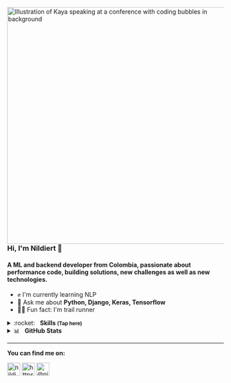<img align="right" src="https://raw.githubusercontent.com/nildiert/nildiert/master/nil_octocat.png" alt="Illustration of Kaya speaking at a conference with coding bubbles in background" height=550px/>

### Hi, I'm Nildiert 👋




<h4 >A ML and backend developer from Colombia, passionate about performance code, building solutions, new challenges as well as new technologies.</h4>



- ✊ I'm currently learning NLP
- 💬 Ask me about **Python, Django, Keras, Tensorflow**
- 🏃‍♂️ Fun fact: I'm trail runner

<details>
	<summary>:rocket:&nbsp;&nbsp;&nbsp;<b>Skills <small>(Tap here)</small> </b></summary>
	<br/>
  <details>
	<summary>🤖&nbsp;&nbsp;&nbsp;<b>Programming Languages</b></summary>
   <br/>
    <p align="left">
      <img src="https://devicons.github.io/devicon/devicon.git/icons/python/python-original.svg" alt="python" width="40" height="40"/>
      <img src="https://devicons.github.io/devicon/devicon.git/icons/c/c-original.svg" alt="c" width="40" height="40"/>
      <img src="https://devicons.github.io/devicon/devicon.git/icons/ruby/ruby-original-wordmark.svg" alt="ruby" width="40" height="40"/>
      <img src="https://devicons.github.io/devicon/devicon.git/icons/javascript/javascript-original.svg" alt="javascript" width="40" height="40"/>
      <img src="https://devicons.github.io/devicon/devicon.git/icons/typescript/typescript-original.svg" alt="typescript" width="40" height="40"/>
    </p>
  </details>
  <details>
	<summary>🖌️&nbsp;&nbsp;&nbsp;<b>Frontend Development</b></summary>
   <br/>
    <p align="left">
      <img src="https://devicons.github.io/devicon/devicon.git/icons/react/react-original-wordmark.svg" alt="react" width="40" height="40"/>
      <img src="https://devicons.github.io/devicon/devicon.git/icons/angularjs/angularjs-original.svg" alt="angularjs" width="40" height="40"/>
      <img src="https://devicons.github.io/devicon/devicon.git/icons/bootstrap/bootstrap-plain.svg" alt="bootstrap" width="40" height="40"/> 
      <img src="https://devicons.github.io/devicon/devicon.git/icons/css3/css3-original-wordmark.svg" alt="css3" width="40" height="40"/>
    </p>
  </details>  
  <details>
	<summary>🧠&nbsp;&nbsp;&nbsp;<b>AI/ML</b></summary>
   <br/>
   <p align="left">
     <img src="https://www.vectorlogo.zone/logos/tensorflow/tensorflow-icon.svg" alt="tensorflow" width="40" height="40"/> 
     <img src="https://upload.wikimedia.org/wikipedia/commons/c/c9/Keras_Logo.jpg" alt="keras" width="40" height="40"/> 
     <img src="https://seeklogo.com/images/S/scikit-learn-logo-8766D07E2E-seeklogo.com.png" alt="scikit" height="40"/> 
     <img src="https://www.vectorlogo.zone/logos/opencv/opencv-icon.svg" alt="opencv" height="40" height="40"/> 
   </p>
  </details>    
  <details>
	<summary>🗄️&nbsp;&nbsp;&nbsp;<b>Database</b></summary>
   <br/>
   <p align="left">
     <img src="https://devicons.github.io/devicon/devicon.git/icons/postgresql/postgresql-original-wordmark.svg" alt="postgresql" width="40" height="40"/> 
     <img src="https://devicons.github.io/devicon/devicon.git/icons/mysql/mysql-original-wordmark.svg" alt="mysql" width="40" height="40"/>
   </p>
  </details>     
  <details>
	<summary>📉&nbsp;&nbsp;&nbsp;<b>Data Visualization</b></summary>
   <br/>
   <p align="left">
    <img src="https://upload.wikimedia.org/wikipedia/commons/0/01/Created_with_Matplotlib-logo.svg" alt="matplotlib" width="40" height="40"/>
    <img src="https://seaborn.pydata.org/_static/logo-wide-lightbg.svg" alt="seaborn" height="40"/>
   </p>
  </details>       
  <details>
	<summary>🐋&nbsp;&nbsp;&nbsp;<b>Devops</b></summary>
   <br/>
   <p align="left">
    <img src="https://devicons.github.io/devicon/devicon.git/icons/amazonwebservices/amazonwebservices-original-wordmark.svg" alt="aws" width="40" height="40"/>
    <img src="https://devicons.github.io/devicon/devicon.git/icons/docker/docker-original-wordmark.svg" alt="docker" width="40" height="40"/>
    <img src="https://www.vectorlogo.zone/logos/gnu_bash/gnu_bash-icon.svg" alt="bash" width="40" height="40"/>
    <img src="https://www.vectorlogo.zone/logos/vagrantup/vagrantup-icon.svg" alt="vagrant" width="40" height="40"/>
   </p>
  </details>     
  <details>
	<summary>☁️&nbsp;&nbsp;&nbsp;<b>Backend as a Service(BaaS)</b></summary>
   <br/>
   <p align="left">
    <img src="https://www.vectorlogo.zone/logos/firebase/firebase-icon.svg" alt="firebase" width="40" height="40"/>
   </p>
  </details>       
  <details>
	<summary>⚙️&nbsp;&nbsp;&nbsp;<b>Framework</b></summary>
   <br/>
 <p align="left">
  <img src="https://devicons.github.io/devicon/devicon.git/icons/django/django-original.svg" alt="django" width="40" height="40"/>
  <img src="https://www.vectorlogo.zone/logos/pocoo_flask/pocoo_flask-icon.svg" alt="flask" width="40" height="40"/>
  <img src="https://devicons.github.io/devicon/devicon.git/icons/rails/rails-original-wordmark.svg" alt="rails" width="40" height="40"/>
  <img src="https://devicons.github.io/devicon/devicon.git/icons/laravel/laravel-plain-wordmark.svg" alt="laravel" width="40" height="40"/>
 </p>
  </details>       
  <details>
	<summary>🐧&nbsp;&nbsp;&nbsp;<b>Other</b></summary>
   <br/>
    <p align="left">
      <img src="https://devicons.github.io/devicon/devicon.git/icons/linux/linux-original.svg" alt="linux" width="40" height="40"/>
      <img src="https://www.vectorlogo.zone/logos/git-scm/git-scm-icon.svg" alt="git" width="40" height="40"/>     
    </p>
  </details>     
  
</details>

<details>
	<summary>📊&nbsp;&nbsp;&nbsp;<b>GitHub Stats</b></summary>
	<br/>  
	<p>&nbsp;<img align="left" src="https://github-readme-stats.vercel.app/api?username=nildiert&show_icons=true" alt="nildiert" /></p>
</details>



---


**You can find me on:**

<p align="left">
<a href="https://twitter.com/nildiert" target="blank"><img align="center" src="https://cdn.jsdelivr.net/npm/simple-icons@3.0.1/icons/twitter.svg" alt="nildiert" height="30" width="30" /></a>
<a href="https://linkedin.com/in/https://www.linkedin.com/nildiert" target="blank"><img align="center" src="https://cdn.jsdelivr.net/npm/simple-icons@3.0.1/icons/linkedin.svg" alt="https://www.linkedin.com/nildiert" height="30" width="30" /></a>
<a href="https://medium.com/@niljordan23" target="blank"><img align="center" src="https://cdn.jsdelivr.net/npm/simple-icons@3.0.1/icons/medium.svg" alt="@niljordan23" height="30" width="30" /></a>
</p>
